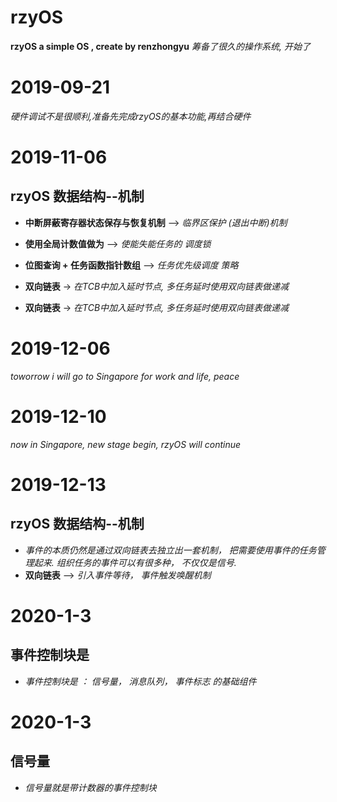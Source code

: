 ﻿# rzyOS
**rzyOS a simple OS , create by renzhongyu**
*筹备了很久的操作系统, 开始了*

# 2019-09-21 
*硬件调试不是很顺利,准备先完成rzyOS的基本功能,再结合硬件*

# 2019-11-06 
## rzyOS 数据结构--机制

-	**中断屏蔽寄存器状态保存与恢复机制** --> *临界区保护 (退出中断)机制*

-	**使用全局计数值做为** --> *使能失能任务的 调度锁*

-	**位图查询 + 任务函数指针数组** --> *任务优先级调度 策略*

-	**双向链表** -> *在TCB中加入延时节点, 多任务延时使用双向链表做递减*
-	**双向链表** -> *在TCB中加入延时节点, 多任务延时使用双向链表做递减*

# 2019-12-06
*toworrow i will go to Singapore for work and life, peace*

# 2019-12-10
*now in Singapore, new stage begin, rzyOS will continue*

# 2019-12-13
## rzyOS 数据结构--机制

-	*事件的本质仍然是通过双向链表去独立出一套机制， 把需要使用事件的任务管理起来. 组织任务的事件可以有很多种， 不仅仅是信号.*
-	**双向链表** --> *引入事件等待， 事件触发唤醒机制*

# 2020-1-3
## 事件控制块是

-	*事件控制块是 ： 信号量， 消息队列， 事件标志 的基础组件*

# 2020-1-3
## 信号量

-	*信号量就是带计数器的事件控制块*
